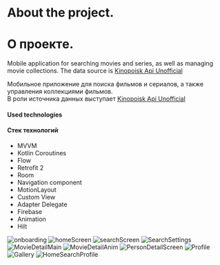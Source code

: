 # About the project.
# О проектe.

Mobile application for searching movies and series, as well as managing movie collections.
The data source is [Kinopoisk Api Unofficial](https://kinopoiskapiunofficial.tech/)

Мобильное приложение для поиска фильмов и сериалов, а также управления коллекциями фильмов.  
В роли источника данных выступает [Kinopoisk Api Unofficial](https://kinopoiskapiunofficial.tech/)

#### Used technologies
#### Стек технологий

- MVVM
- Kotlin Coroutines
- Flow
- Retrofit 2
- Room
- Navigation component
- MotionLayout
- Custom View
- Adapter Delegate
- Firebase
- Animation
- Hilt

![onboarding](https://user-images.githubusercontent.com/82381371/231047489-a6a647c1-7030-42ef-a0b6-a38bc5d877ba.gif)
![homeScreen](https://user-images.githubusercontent.com/82381371/231047552-69510b2d-2607-4259-be43-ba7570968e02.gif)
![searchScreen](https://user-images.githubusercontent.com/82381371/231047564-0dcc5baa-44bf-48a6-a09e-29ceb73dd945.gif)
![SearchSettings](https://user-images.githubusercontent.com/82381371/231047576-98cd09ef-79cc-4480-9346-e9ca1aac41c9.gif)
![MovieDetailMain](https://user-images.githubusercontent.com/82381371/231047581-072208c0-79a9-4408-94ec-30a9a06ccf2c.gif)
![MovieDetailAnim](https://user-images.githubusercontent.com/82381371/231047588-6b245c55-f86f-45b9-a5d7-4ea55287f2fb.gif)
![PersonDetailScreen](https://user-images.githubusercontent.com/82381371/231047592-03cd3009-650c-468a-9f5c-c8b9eacf4805.gif)
![Profile](https://user-images.githubusercontent.com/82381371/231047597-bff5caa9-0d56-4a48-9128-2cfdce577bb9.gif)
![Gallery](https://user-images.githubusercontent.com/82381371/231047600-665b6ce9-f334-45b2-8348-4c5c1808ef47.gif)
![HomeSearchProfile](https://user-images.githubusercontent.com/82381371/231047606-874738ce-95e8-416a-b061-fa7cd9bf81be.gif)
